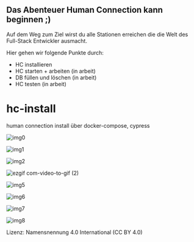 ## Das Abenteuer Human Connection kann beginnen ;) 

Auf dem Weg zum Ziel wirst du alle Stationen erreichen    die die Welt des Full-Stack Entwickler ausmacht. 

Hier gehen wir folgende Punkte durch: 

- HC installieren
- HC starten + arbeiten (in arbeit)
- DB füllen und löschen (in arbeit)
- HC testen (in arbeit)



# hc-install 
human connection install über docker-compose, cypress

![img0](https://user-images.githubusercontent.com/1324583/63830878-8adf0280-c96d-11e9-859e-6a748d1d842c.png)

![img1](https://user-images.githubusercontent.com/1324583/63830892-97fbf180-c96d-11e9-8bc8-435f21e56c0a.png)

![img2](https://user-images.githubusercontent.com/1324583/63830910-9b8f7880-c96d-11e9-83ab-e369ab7f4415.png)


![ezgif com-video-to-gif (2)](https://user-images.githubusercontent.com/1324583/63831033-f6c16b00-c96d-11e9-840a-a14cee3f451d.gif)

![img5](https://user-images.githubusercontent.com/1324583/63831101-28d2cd00-c96e-11e9-8fa5-6e3deaf3207f.png)

![img6](https://user-images.githubusercontent.com/1324583/63831115-31c39e80-c96e-11e9-84d2-7a23ac54105d.png)

![img7](https://user-images.githubusercontent.com/1324583/63831118-34be8f00-c96e-11e9-8031-23eba08a86aa.png)

![img8](https://user-images.githubusercontent.com/1324583/63831129-38eaac80-c96e-11e9-9167-c26dd5f1d946.png)


 
Lizenz: Namensnennung 4.0 International (CC BY 4.0)


